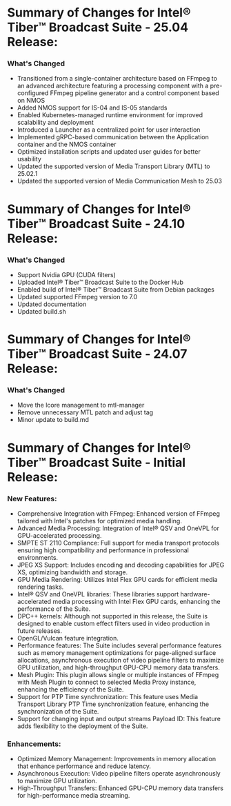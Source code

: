 # Summary of Changes for Intel® Tiber™ Broadcast Suite - 25.04 Release:

### What's Changed

- Transitioned from a single-container architecture based on FFmpeg to an advanced architecture featuring a processing component with a pre-configured FFmpeg pipeline generator and a control component based on NMOS
- Added NMOS support for IS-04 and IS-05 standards
- Enabled Kubernetes-managed runtime environment for improved scalability and deployment
- Introduced a Launcher as a centralized point for user interaction
- Implemented gRPC-based communication between the Application container and the NMOS container
- Optimized installation scripts and updated user guides for better usability
- Updated the supported version of Media Transport Library (MTL) to 25.02.1
- Updated the supported version of Media Communication Mesh to 25.03


# Summary of Changes for Intel® Tiber™ Broadcast Suite - 24.10 Release: 

### What's Changed

- Support Nvidia GPU (CUDA filters)
- Uploaded Intel® Tiber™ Broadcast Suite to the Docker Hub
- Enabled build of Intel® Tiber™ Broadcast Suite from Debian packages
- Updated supported FFmpeg version to 7.0
- Updated documentation
- Updated build.sh


# Summary of Changes for Intel® Tiber™ Broadcast Suite - 24.07 Release: 

### What's Changed

- Move the lcore management to mtl-manager
- Remove unnecessary MTL patch and adjust tag
- Minor update to build.md


# Summary of Changes for Intel® Tiber™ Broadcast Suite - Initial Release: 

### New Features:

- Comprehensive Integration with FFmpeg: Enhanced version of FFmpeg tailored with Intel's patches for optimized media handling. 
- Advanced Media Processing: Integration of Intel® QSV and OneVPL for GPU-accelerated processing. 
- SMPTE ST 2110 Compliance: Full support for media transport protocols ensuring high compatibility and performance in professional environments. 
- JPEG XS Support: Includes encoding and decoding capabilities for JPEG XS, optimizing bandwidth and storage. 
- GPU Media Rendering: Utilizes Intel Flex GPU cards for efficient media rendering tasks. 
- Intel® QSV and OneVPL libraries: These libraries support hardware-accelerated media processing with Intel Flex GPU cards, enhancing the performance of the Suite. 
- DPC++ kernels: Although not supported in this release, the Suite is designed to enable custom effect filters used in video production in future releases. 
- OpenGL/Vulcan feature integration. 
- Performance features: The Suite includes several performance features such as memory management optimizations for page-aligned surface allocations, asynchronous execution of video pipeline filters to maximize GPU utilization, and high-throughput GPU-CPU memory data transfers. 
- Mesh Plugin: This plugin allows single or multiple instances of FFmpeg with Mesh Plugin to connect to selected Media Proxy instance, enhancing the efficiency of the Suite.
- Support for PTP Time synchronization: This feature uses Media Transport Library PTP Time synchronization feature, enhancing the synchronization of the Suite. 
- Support for changing input and output streams Payload ID: This feature adds flexibility to the deployment of the Suite. 


### Enhancements:

- Optimized Memory Management: Improvements in memory allocation that enhance performance and reduce latency. 
- Asynchronous Execution: Video pipeline filters operate asynchronously to maximize GPU utilization. 
- High-Throughput Transfers: Enhanced GPU-CPU memory data transfers for high-performance media streaming. 
